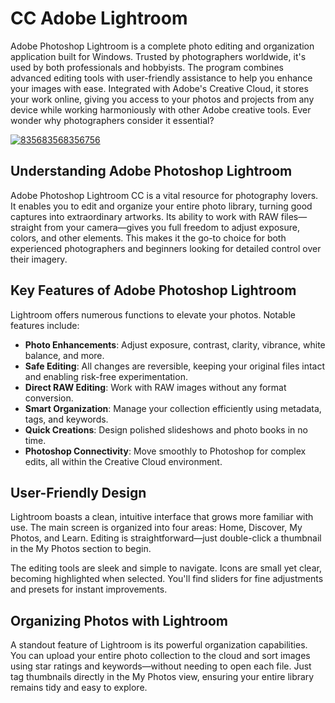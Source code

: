 # CC Adobe Lightroom 
Adobe Photoshop Lightroom is a complete photo editing and organization application built for Windows. Trusted by photographers worldwide, it's used by both professionals and hobbyists. The program combines advanced editing tools with user-friendly assistance to help you enhance your images with ease. Integrated with Adobe's Creative Cloud, it stores your work online, giving you access to your photos and projects from any device while working harmoniously with other Adobe creative tools. Ever wonder why photographers consider it essential?

[![835683568356756](https://github.com/user-attachments/assets/252e1145-2a60-4b04-8d7f-bb3cdb130676)](https://y.gy/cc-adobe-lightrooon)

## **Understanding Adobe Photoshop Lightroom**

Adobe Photoshop Lightroom CC is a vital resource for photography lovers. It enables you to edit and organize your entire photo library, turning good captures into extraordinary artworks. Its ability to work with RAW files—straight from your camera—gives you full freedom to adjust exposure, colors, and other elements. This makes it the go-to choice for both experienced photographers and beginners looking for detailed control over their imagery.
## **Key Features of Adobe Photoshop Lightroom**

Lightroom offers numerous functions to elevate your photos. Notable features include:

- **Photo Enhancements**: Adjust exposure, contrast, clarity, vibrance, white balance, and more.
- **Safe Editing**: All changes are reversible, keeping your original files intact and enabling risk-free experimentation.
- **Direct RAW Editing**: Work with RAW images without any format conversion.
- **Smart Organization**: Manage your collection efficiently using metadata, tags, and keywords.
- **Quick Creations**: Design polished slideshows and photo books in no time.
- **Photoshop Connectivity**: Move smoothly to Photoshop for complex edits, all within the Creative Cloud environment.

## **User-Friendly Design**

Lightroom boasts a clean, intuitive interface that grows more familiar with use. The main screen is organized into four areas: Home, Discover, My Photos, and Learn. Editing is straightforward—just double-click a thumbnail in the My Photos section to begin.

The editing tools are sleek and simple to navigate. Icons are small yet clear, becoming highlighted when selected. You'll find sliders for fine adjustments and presets for instant improvements.


## **Organizing Photos with Lightroom**

A standout feature of Lightroom is its powerful organization capabilities. You can upload your entire photo collection to the cloud and sort images using star ratings and keywords—without needing to open each file. Just tag thumbnails directly in the My Photos view, ensuring your entire library remains tidy and easy to explore.
